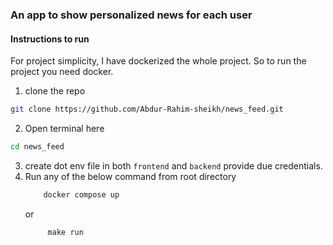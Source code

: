 ### An app to show personalized news for each user

#### Instructions to run

For project simplicity, I have dockerized the whole project.
So to run the project you need docker.

1. clone the repo

```bash
git clone https://github.com/Abdur-Rahim-sheikh/news_feed.git
```

2. Open terminal here

```bash
cd news_feed
```

3. create dot env file in both `frontend` and `backend` provide due credentials.
4. Run any of the below command from root directory
   ```bash
       docker compose up
   ```
   or
   ```
        make run
   ```
